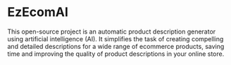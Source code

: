 # EzEcomAI
This open-source project is an automatic product description generator using artificial intelligence (AI). It simplifies the task of creating compelling and detailed descriptions for a wide range of ecommerce products, saving time and improving the quality of product descriptions in your online store.
